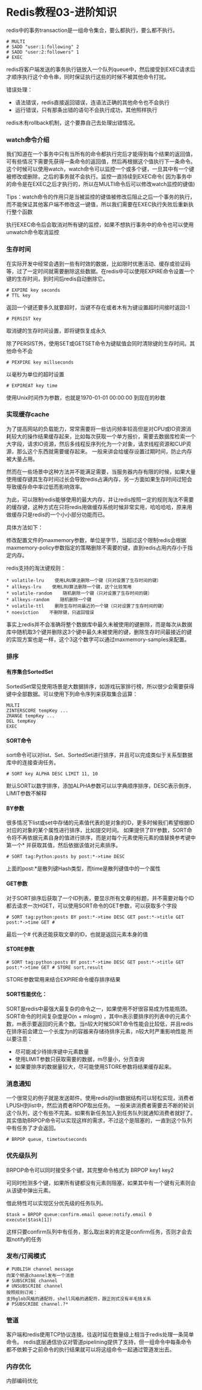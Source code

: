 # Redis教程03-进阶知识

redis中的事务transaction是一组命令集合，要么都执行，要么都不执行。

```
# MULTI
# SADD "user:1:following" 2
# SADD "user:2:followers" 1
# EXEC
```

redis将客户端发送的事务执行链放入一个队列queue中，然后接受到EXEC请求后才顺序执行这个命令串，同时保证执行这些的时候不被其他命令打扰。

错误处理：

* 语法错误，redis直接返回错误，连语法正确的其他命令也不会执行
* 运行错误，只有那条出错的语句不会执行成功，其他照样执行

redis木有rollback机制，这个要靠自己去处理出错情况。

### watch命令介绍

我们知道在一个事务中只有当所有的命令都执行完后才能得到每个结果的返回值，可有些情况下需要先获得一条命令的返回值，然后再根据这个值执行下一条命令。这个时候可以使用watch，watch命令可以监控一个或多个键，一旦其中有一个键被修改或删除，之后的事务就不会执行。监控一直持续到EXEC命令(
因为事务中的命令是在EXEC之后才执行的，所以在MULTI命令后可以修改watch监控的键值)

Tips：watch命令的作用只是当被监控的键值被修改后阻止之后一个事务的执行，而不能保证其他客户端不修改这一键值，所以我们需要在EXEC执行失败后重新执行整个函数

执行EXEC命令后会取消对所有键的监控，如果不想执行事务中的命令也可以使用unwatch命令取消监控

### 生存时间

在实际开发中经常会遇到一些有时效的数据，比如限时优惠活动、缓存或验证码等，过了一定时间就需要删除这些数据。在redis中可以使用EXPIRE命令设置一个键的生存时间，到时间后redis自动删除它。

```
# EXPIRE key seconds
# TTL key
```

返回一个键还要多久就要超时，当键不存在或者木有为键设置超时间接时返回-1

```
# PERSIST key
```

取消键的生存时间设置，即将键恢复成永久

除了PERSIST外，使用SET或GETSET命令为键赋值会同时清除键的生存时间。其他命令不会

```
# PEXPIRE key millseconds
```

以毫秒为单位的超时设置

```
# EXPIREAT key time
```

使用Unix时间作为参数，也就是1970-01-01 00:00:00 到现在的秒数

### 实现缓存cache

为了提高网站的负载能力，常常需要将一些访问频率较高但是对CPU或IO资源消耗较大的操作结果缓存起来，比如每次获取一个单方报价，需要去数据库检索一个大字段，请求IO资源，然后多线程反序列化为一个对象，请求线程资源和CUP资源，那么这个东西就需要缓存起来。
一般来讲会给缓存设置过期时间，防止内存被大量占用。

然而在一些场景中这种方法并不能满足需要，当服务器内存有限的时候，如果大量使用缓存键其生存时间过长会导致redis占满内存，另一方面如果生存时间过短会导致缓存命中率过低而影响效率。

为此，可以限制redis能够使用的最大内存，并让redis按照一定的规则淘汰不需要的缓存键，这种方式在只将redis用做缓存系统时候非常实用，哈哈哈哈，原来用做缓存只是redis的一个小小部分功能而已。

具体方法如下：

修改配置文件的maxmemory参数，单位是字节，当超过这个限制redis会根据maxmemory-policy参数指定的策略删除不需要的键，直到redis占用内存小于指定内存。

redis支持的淘汰键规则：

```
* volatile-lru    使用LRU算法删除一个键（只对设置了生存时间的键）
* allkeys-lru    使用LRU算法删除一个键，这个比较常用
* volatile-random    随机删除一个键（只对设置了生存时间的键）
* allkeys-random    随机删除一个键
* volatile-ttl    删除生存时间最近的一个键（只对设置了生存时间的键）
* noeviction    不删除键，只返回错误
```

事实上redis并不会准确将整个数据库中最久未被使用的键删除，而是每次从数据库中随机取3个键并删除这3个键中最久未被使用的键，删除生存时间最接近的键的实现方案也是一样，这个3这个数字可以通过maxmemory-samples来配置。

### 排序

#### 有序集合SortedSet

SortedSet常见使用场景是大数据排序，如游戏玩家排行榜，所以很少会需要获得键中全部数据。可以使用下列命令序列来获取集合运算：

```
MULTI
ZINTERSCORE tempKey ...
ZRANGE tempKey ...
DEL tempKey
EXEC
```

#### SORT命令

sort命令可以对list、Set、SortedSet进行排序，并且可以完成类似于关系型数据库中的连接查询任务。

```
# SORT key ALPHA DESC LIMIT 11, 10
```

默认SORT以数字排序，添加ALPHA参数可以以字典顺序排序，DESC表示倒序，LIMIT参数不解释

#### BY参数

很多情况下list或set中存储的元素值代表的是对象的ID，更多时候我们希望根据ID对应的对象的某个属性进行排序，比如提交时间。 如果提供了BY参数，SORT命令将不再依据元素自身的值进行排序，而是对每个元素使用元素的值替换参考键中第一个*
并获取其值，然后依据该值对元素排序。

```
# SORT tag:Python:posts by post:*->time DESC
```

上面的post:*是散列键Hash类型，而time是散列键值中的一个属性

#### GET参数

对于SORT排序后获取了一个ID列表，要显示所有文章的标题，并不需要对每个ID都去请求一次HGET，可以使用SORT命令的GET参数，可以获取多个字段

```
# SORT tag:python:posts BY post:*->time DESC GET post:*->title GET post:*->time GET #
```

最后一个# 代表还能获取文章的ID，也就是返回元素本身的值

#### STORE参数

```
# SORT tag:python:posts BY post:*->time DESC GET post:*->title GET post:*->time GET # STORE sort.result
```

STORE参数常用来结合EXPIRE命令缓存排序结果

#### SORT性能优化：

SORT是redis中最强大最复杂的命令之一，如果使用不好很容易成为性能瓶颈。SORT命令的时间复杂度是O(n + mlogm)
，其中n表示要排序的列表中的元素个数，m表示要返回的元素个数。当n较大时候SORT命令性能会比较低，并且redis在排序前会建立一个长度为n的容器来存储待排序元素，n较大时严重影响性能 所以要注意：

* 尽可能减少待排序键中元素数量
* 使用LIMIT参数只获取需要的数据，m尽量小，分页查询
* 如果要排序的数据量较大，尽可能使用STORE参数将结果缓存起来。

### 消息通知

一个很常见的例子就是发送邮件。使用redis的list数据结构可以轻松实现，消费者LPUSH到list中，然后消费者RPOP取出任务。
一般来讲消费者需要去不断的轮训这个队列，这个有些不完美。如果有新任务加入到任务队列就通知消费者就好了。其实借助BRPOP命令可以实现这样的需求，不过这个是阻塞的，一直到这个队列中有任务了才会返回。

```
# BRPOP queue, timetoutseconds
```

### 优先级队列

BRPOP命令可以同时接受多个键，其完整命令格式为 BRPOP key1 key2

可同时检测多个键，如果所有键都没有元素则阻塞，如果其中有一个键有元素则会从该键中弹出元素。

借此特性可以实现区分优先级的任务队列。

```
$task = BRPOP queue:confirm.email queue:notify.email 0
execute($task[1])
```

这样只要confirm队列中有任务，那么取出来的肯定是confirm任务，否则才会去取notify的任务

### 发布/订阅模式

```
# PUBLISH channel message
向某个频道channel发布一个消息
# SUBSCRIBE channel
# UNSUBSCRIBE channel
按照规则订阅：
支持glob风格的通配符，shell风格的通配符，跟正则式没有半毛钱关系
# PSUBSCRIBE channel.?*
```

### 管道

客户端和redis使用TCP协议连接。往返时延在数量级上相当于redis处理一条简单命令。 redis底层通信协议对管道pipelining提供了支持，但一组命令中每条命令都不依赖于之前命令的执行结果就可以将这组命令一起通过管道发出去。

### 内存优化

内部编码优化
